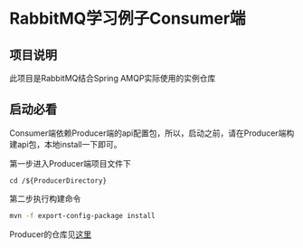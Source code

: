 # RabbitMQ学习例子Consumer端
## 项目说明
此项目是RabbitMQ结合Spring AMQP实际使用的实例仓库
## 启动必看
Consumer端依赖Producer端的api配置包，所以，启动之前，请在Producer端构建api包，本地install一下即可。  

第一步进入Producer端项目文件下
```
cd /${ProducerDirectory}
```
第二步执行构建命令
```bash
mvn -f export-config-package install
```
Producer的仓库见[这里](https://github.com/jacksparrow414/rabbitmqexample)
 

